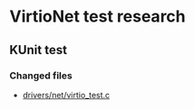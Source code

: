 # VirtioNet test research

## KUnit test

### Changed files

- [drivers/net/virtio_test.c](virtio_test.c)